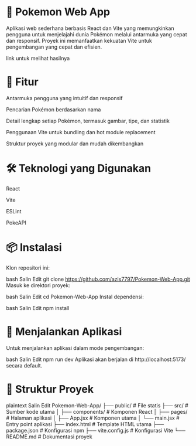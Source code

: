 # 🧩 Pokemon Web App
Aplikasi web sederhana berbasis React dan Vite yang memungkinkan pengguna untuk menjelajahi dunia Pokémon melalui antarmuka yang cepat dan responsif. Proyek ini memanfaatkan kekuatan Vite untuk pengembangan yang cepat dan efisien.

link untuk melihat hasilnya
[
](https://pokemon-app-nine-sand.vercel.app/)

# 🚀 Fitur
Antarmuka pengguna yang intuitif dan responsif

Pencarian Pokémon berdasarkan nama

Detail lengkap setiap Pokémon, termasuk gambar, tipe, dan statistik

Penggunaan Vite untuk bundling dan hot module replacement

Struktur proyek yang modular dan mudah dikembangkan

# 🛠️ Teknologi yang Digunakan
React

Vite

ESLint

PokeAPI

# 📦 Instalasi
Klon repositori ini:

bash
Salin
Edit
git clone https://github.com/azis7797/Pokemon-Web-App.git
Masuk ke direktori proyek:

bash
Salin
Edit
cd Pokemon-Web-App
Instal dependensi:

bash
Salin
Edit
npm install
# 🧪 Menjalankan Aplikasi
Untuk menjalankan aplikasi dalam mode pengembangan:

bash
Salin
Edit
npm run dev
Aplikasi akan berjalan di http://localhost:5173/ secara default.

# 📁 Struktur Proyek
plaintext
Salin
Edit
Pokemon-Web-App/
├── public/             # File statis
├── src/                # Sumber kode utama
│   ├── components/     # Komponen React
│   ├── pages/          # Halaman aplikasi
│   ├── App.jsx         # Komponen utama
│   └── main.jsx        # Entry point aplikasi
├── index.html          # Template HTML utama
├── package.json        # Konfigurasi npm
├── vite.config.js      # Konfigurasi Vite
└── README.md           # Dokumentasi proyek
